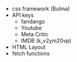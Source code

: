 - css framework (Bulma)
- API keys
    - fandango
    - Youtube
    - Meta Critic
    - IMDB (k_v2ym20vp)
- HTML Layout
- fetch functions